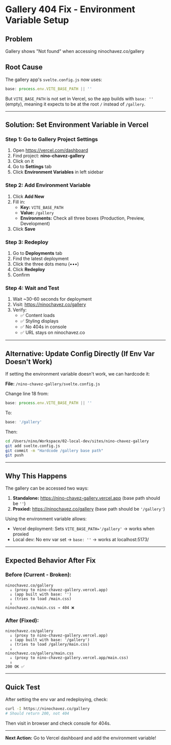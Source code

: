 # Gallery 404 Fix - Environment Variable Setup

## Problem
Gallery shows "Not found" when accessing ninochavez.co/gallery

## Root Cause
The gallery app's `svelte.config.js` now uses:
```javascript
base: process.env.VITE_BASE_PATH || ''
```

But `VITE_BASE_PATH` is not set in Vercel, so the app builds with `base: ''` (empty), meaning it expects to be at the root `/` instead of `/gallery`.

---

## Solution: Set Environment Variable in Vercel

### Step 1: Go to Gallery Project Settings
1. Open https://vercel.com/dashboard
2. Find project: **nino-chavez-gallery**
3. Click on it
4. Go to **Settings** tab
5. Click **Environment Variables** in left sidebar

### Step 2: Add Environment Variable
1. Click **Add New**
2. Fill in:
   - **Key:** `VITE_BASE_PATH`
   - **Value:** `/gallery`
   - **Environments:** Check all three boxes (Production, Preview, Development)
3. Click **Save**

### Step 3: Redeploy
1. Go to **Deployments** tab
2. Find the latest deployment
3. Click the three dots menu (•••)
4. Click **Redeploy**
5. Confirm

### Step 4: Wait and Test
1. Wait ~30-60 seconds for deployment
2. Visit: https://ninochavez.co/gallery
3. Verify:
   - ✅ Content loads
   - ✅ Styling displays
   - ✅ No 404s in console
   - ✅ URL stays on ninochavez.co

---

## Alternative: Update Config Directly (If Env Var Doesn't Work)

If setting the environment variable doesn't work, we can hardcode it:

**File:** `/nino-chavez-gallery/svelte.config.js`

Change line 18 from:
```javascript
base: process.env.VITE_BASE_PATH || ''
```

To:
```javascript
base: '/gallery'
```

Then:
```bash
cd /Users/nino/Workspace/02-local-dev/sites/nino-chavez-gallery
git add svelte.config.js
git commit -m "Hardcode /gallery base path"
git push
```

---

## Why This Happens

The gallery can be accessed two ways:
1. **Standalone:** https://nino-chavez-gallery.vercel.app (base path should be `''`)
2. **Proxied:** https://ninochavez.co/gallery (base path should be `'/gallery'`)

Using the environment variable allows:
- Vercel deployment: Sets `VITE_BASE_PATH='/gallery'` → works when proxied
- Local dev: No env var set → `base: ''` → works at localhost:5173/

---

## Expected Behavior After Fix

### Before (Current - Broken):
```
ninochavez.co/gallery
  ↓ (proxy to nino-chavez-gallery.vercel.app)
  ↓ (app built with base: '')
  ↓ (tries to load /main.css)
  ↓
ninochavez.co/main.css → 404 ❌
```

### After (Fixed):
```
ninochavez.co/gallery
  ↓ (proxy to nino-chavez-gallery.vercel.app)
  ↓ (app built with base: '/gallery')
  ↓ (tries to load /gallery/main.css)
  ↓
ninochavez.co/gallery/main.css
  ↓ (proxy to nino-chavez-gallery.vercel.app/main.css)
  ↓
200 OK ✅
```

---

## Quick Test
After setting the env var and redeploying, check:
```bash
curl -I https://ninochavez.co/gallery
# Should return 200, not 404
```

Then visit in browser and check console for 404s.

---

**Next Action:** Go to Vercel dashboard and add the environment variable!
